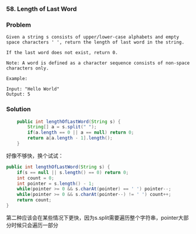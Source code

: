 ### 58. Length of Last Word
### Problem
```text
Given a string s consists of upper/lower-case alphabets and empty space characters ' ', return the length of last word in the string.

If the last word does not exist, return 0.

Note: A word is defined as a character sequence consists of non-space characters only.

Example:

Input: "Hello World"
Output: 5
```
### Solution
```java
    public int lengthOfLastWord(String s) {
        String[] a = s.split(" ");
        if(a.length == 0 || a == null) return 0;
        return a[a.length - 1].length();
    }
```
好像不够快，换个试试：
```java
public int lengthOfLastWord(String s) {
    if(s == null || s.length() == 0) return 0;
    int count = 0;
    int pointer = s.length() - 1;
    while(pointer >= 0 && s.charAt(pointer) == ' ') pointer--;
    while(pointer >= 0 && s.charAt(pointer--) != ' ') count++;
    return count;
}
```
第二种应该会在某些情况下更快，因为s.split需要遍历整个字符串，pointer大部分时候只会遍历一部分
